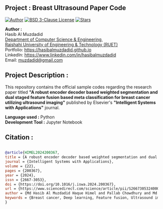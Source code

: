 ## Project : Breast Ultrasound Paper Code
[![Author](https://img.shields.io/badge/Author-Hasib%20Al%20Muzdadid-brightgreen)](https://github.com/HasibAlMuzdadid)
[![BSD 3-Clause License](https://img.shields.io/badge/License-BSD%203-Clause%20License-brightgreen)](https://github.com/HasibAlMuzdadid/Breast-Ultrasound/blob/main/LICENSE)
[![Stars](https://img.shields.io/github/stars/HasibAlMuzdadid/Breast-Ultrasound.svg?style=social)](https://github.com/HasibAlMuzdadid/Breast-Ultrasound/stargazers)

**Author :** </br>
Hasib Al Muzdadid</br>
[Department of Computer Science & Engineering](https://www.cse.ruet.ac.bd/), </br>
[Rajshahi University of Engineering & Technology (RUET)](https://www.ruet.ac.bd/) </br>
Portfolio: https://hasibalmuzdadid.github.io  </br> 
LinkedIn: https://www.linkedin.com/in/hasibalmuzdadid  </br> 
Email: muzdadid@gmail.com

## Project Description :
This repository contains the official sample codes regarding the research paper titled <b>"A robust encoder decoder based weighted segmentation and dual staged feature fusion based meta classification for breast cancer utilizing ultrasound imaging"</b> published by Elsevier's <b>"Intelligent Systems with Applications"</b> journal.

**Language used :** Python  </br> 
**Development Tool :** Jupyter Notebook

## Citation :
```bibtex

@article{HIMEL2024200367,
title = {A robust encoder decoder based weighted segmentation and dual staged feature fusion based meta classification for breast cancer utilizing ultrasound imaging},
journal = {Intelligent Systems with Applications},
volume = {22},
pages = {200367},
year = {2024},
issn = {2667-3053},
doi = {https://doi.org/10.1016/j.iswa.2024.200367},
url = {https://www.sciencedirect.com/science/article/pii/S2667305324000437},
author = {Md Hasib Al Muzdadid Haque Himel and Pallab Chowdhury and Md. Al Mehedi Hasan},
keywords = {Breast cancer, Deep learning, Feature fusion, Ultrasound imaging, Segmentation, Classification, Medical image analysis}
}

```
